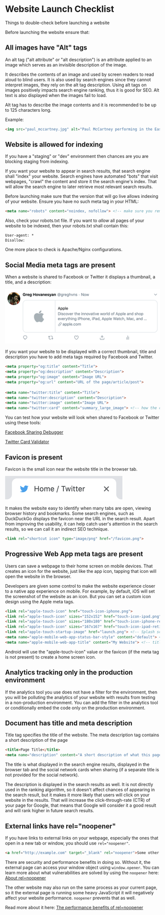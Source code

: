 # Website Launch Checklist
Things to double-check before launching a website

Before launching the website ensure that:


## All images have "Alt" tags
An alt tag ("alt attribute" or "alt description") is an attribute applied to an image which serves as an invisible description of the image. 

It describes the contents of an image and used by screen readers to read aloud to blind users.
It is also used by search engines since they cannot interpret images, they rely on the alt tag description. Using alt tags on images positively impacts search engine ranking, thus it is good for SEO.
Alt text is also displayed when the images fail to load.

Alt tag has to describe the image contents and it is recommended to be up to 125 characters long.

Example:
```html
<img src="paul_mccartney.jpg" alt="Paul McCartney performing in the East Room of the White House">
```

## Website is allowed for indexing

If you have a "staging" or "dev" environment then chances are you are blocking staging from indexing. 

If you want your website to appear in search results, that search engine shall "index" your website. Search engines have automated "bots" that visit webpages, "crawl" the content and store it the search engine's index. That will allow the search engine to later retrieve most relevant search results.

Before launching make sure that the version that will go live allows indexing of your website. Ensure you have no such meta tag in your HTML:

```html
<meta name="robots" content="noindex, nofollow"> <!-- make sure you remove this if you want your website to be indexed by search engines
```

Also, check your robots.txt file. If you want to *allow* all pages of your website to be indexed, then your robots.txt shall contain this:

```
User-agent: *
Disallow:
```

One more place to check is Apache/Nginx configurations.

## Social Media meta tags are present

When a website is shared to Facebook or Twitter it displays a thumbnail, a title, and a description:

![Twitter Meta Tag](./images/twitter-meta-tags.png)

If you want your website to be displayed with a correct thumbnail, title and description you have to add meta tags required by Facebook and Twitter.

```html
<meta property="og:title" content="Title">
<meta property="og:description" content="Description">
<meta property="og:image" content="Image URL">
<meta property="og:url" content="URL of the page/article/post">

<meta name="twitter:title" content="Title">
<meta name="twitter:description" content="Description">
<meta name="twitter:image" content="Image URL">
<meta name="twitter:card" content="summary_large_image"> <!-- how the card is displayed -->
```

You can test how your website will look when shared to Facebook or Twitter using these tools:

[Facebook Sharing Debugger](https://developers.facebook.com/tools/debug/sharing/)

[Twitter Card Validator](https://cards-dev.twitter.com/validator)

## Favicon is present

Favicon is the small icon near the website title in the browser tab.

![Favicon Example](./images/twitter-favicon.png)

It makes the website easy to identify when many tabs are open, viewing browser history and bookmarks. Some search engines, such as DuckDuckGo displays the favicon near the URL in the search result. Apart from improving the usability, it can help catch user's attention in the search results, so we can call it an indirect SEO technique.

```html
<link rel="shortcut icon" type="image/png" href="/favicon.png">
```

## Progressive Web App meta tags are present

Users can save a webpage to their home screen on mobile devices. That creates an icon for the website, just like the app icon, tapping that icon will open the website in the browser.

Developers are given some control to make the website experience closer to a native app experience on mobile. For example, by default, iOS will set the screenshot of the website as an icon. But you can set a custom icon design using the Apple meta tags.

```html
<link rel="apple-touch-icon" href="touch-icon-iphone.png">
<link rel="apple-touch-icon" sizes="152x152" href="touch-icon-ipad.png">
<link rel="apple-touch-icon" sizes="180x180" href="touch-icon-iphone-retina.png">
<link rel="apple-touch-icon" sizes="167x167" href="touch-icon-ipad-retina.png">
<link rel="apple-touch-startup-image" href="launch.png"> <!-- Splash screen image (image that is displayed when the website is buing opened) -->
<meta name="apple-mobile-web-app-status-bar-style" content="default"> <!-- Status bar style -->
<meta name="apple-mobile-web-app-title" content="My Website"> <!-- title of the website --> 
```

Android will use the "apple-touch-icon" value or the favicon (if the meta tag is not present) to create a home screen icon.

## Analytics tracking only in the production environment

If the analytics tool you use does not have a filter for the environment, then you will be polluting the analytics of your website with results from testing in a non-production environment. You can add the filter in the analytics tool or conditionally embed the code only on the production environment.

## Document has title and meta description

Title tag specifies the title of the website. The meta description tag contains a short description of the page

```html
<title>Page Title</title>
<meta name="description" content="A short description of what this page is about">
```

The title is what displayed in the search engine results, displayed in the browser tab and the social network cards when sharing (if a separate title is not provided for the social network). 

The description is displayed in the search results as well. It is not directly used in the ranking algorithm, so it doesn't affect chances of appearing in the search result, but it makes it more likely that users will click on your website in the results. That will increase the click-through-rate (CTR) of your page for Google, that means that Google will consider it a good result and will rank higher in future search results.

## External links have rel="noopener"

If you have links to external links on your webpage, especially the ones that open in a new tab or window, you should use `rel="noopener"`.

```html
<a href="http://example.com" target="_blank" rel="noopener">Some other site</a>
```

There are security and performance benefits in doing so. Without it, the external page can access your window object using `window.opener`. You can learn more about what vulnerabilities are solved by using the `noopener` here: [About rel=noopener](https://mathiasbynens.github.io/rel-noopener/)

The other website may also run on the same process as your current page, so it the external page is running some heavy JavaScript it will negatively affect your website performance. `noopener` prevents that as well. 

Read more about it here: [The performance benefits of rel=noopener](https://jakearchibald.com/2016/performance-benefits-of-rel-noopener/)

